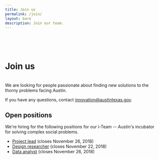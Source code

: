 ```yaml
---
title: Join us
permalink: /join/
layout: bare
description: Join our team. 
---
```


<h1 style= "padding-top: 64px; padding-bottom: 18px;"> Join us</h1>

We are looking for people passionate about finding new solutions to the thorny problems facing Austin. 

If you have any questions, contact [innovation@austintexas.gov](mailto:innovation@austintexas.gov).

## Open positions

We're hiring for the following positions for our i-Team -- Austin's incubator for solving complex social problems.  
- [Project lead](/innovation/project-lead/) (closes November 26, 2018)
- [Design researcher](/innovation/design-researcher/) (closes November 22, 2018)
- [Data analyst](/innovation/data-analyst/) (closes November 26, 2018)
